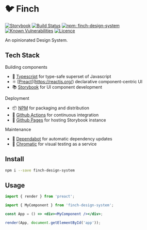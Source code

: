 # 🐦 Finch

[![Storybook](https://cdn.jsdelivr.net/gh/storybooks/brand@master/badge/badge-storybook.svg)](https://domjacks.github.io/finch)
[![Build Status](https://travis-ci.org/domjacks/finch.svg?branch=master)](https://travis-ci.org/domjacks/finch)
[![npm: finch-design-system](https://img.shields.io/npm/v/finch-design-system)](https://www.npmjs.com/package/finch-design-system)
[![Known Vulnerabilities](https://snyk.io//test/github/domjacks/finch/badge.svg?targetFile=package.json)](https://snyk.io//test/github/domjacks/finch?targetFile=package.json)
[![Licence](https://img.shields.io/github/license/domjacks/finch)](https://opensource.org/licenses/MIT)

An opinionated Design System.

## Tech Stack

Building components

- 🔵 [Typescript](https://www.typescriptlang.org/) for type-safe superset of Javascript
- ⚛️ [[Preact](https://preactjs.com/)](https://reactjs.org/) declarative component-centric UI
- 📚 [Storybook](https://storybook.js.org) for UI component development

Deployment

- 📦 [NPM](https://www.npmjs.com/) for packaging and distribution
- 🚥 [Github Actions](https://github.com/features/actions) for continuous integration
- 🚀 [Github Pages](https://pages.github.com/) for hosting Storybook instance

Maintenance

- 🤖 [Dependabot](https://dependabot.com/) for automatic dependency updates
- 🦔 [Chromatic](https://www.chromatic.com) for visual testing as a service

## Install

```bash
npm i --save finch-design-system
```

## Usage

```jsx
import { render } from 'preact';

import { MyComponent } from 'finch-design-system';

const App = () => <div><MyComponent /></div>;

render(App, document.getElementById('app'));
```
